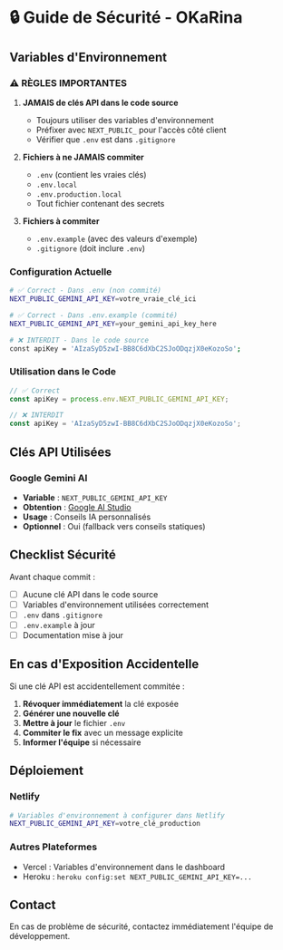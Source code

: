 # 🔒 Guide de Sécurité - OKaRina

## Variables d'Environnement

### ⚠️ RÈGLES IMPORTANTES

1. **JAMAIS de clés API dans le code source**
   - Toujours utiliser des variables d'environnement
   - Préfixer avec `NEXT_PUBLIC_` pour l'accès côté client
   - Vérifier que `.env` est dans `.gitignore`

2. **Fichiers à ne JAMAIS commiter**
   - `.env` (contient les vraies clés)
   - `.env.local`
   - `.env.production.local`
   - Tout fichier contenant des secrets

3. **Fichiers à commiter**
   - `.env.example` (avec des valeurs d'exemple)
   - `.gitignore` (doit inclure `.env`)

### Configuration Actuelle

```bash
# ✅ Correct - Dans .env (non commité)
NEXT_PUBLIC_GEMINI_API_KEY=votre_vraie_clé_ici

# ✅ Correct - Dans .env.example (commité)
NEXT_PUBLIC_GEMINI_API_KEY=your_gemini_api_key_here

# ❌ INTERDIT - Dans le code source
const apiKey = 'AIzaSyD5zwI-BB8C6dXbC2SJoODqzjX0eKozoSo';
```

### Utilisation dans le Code

```typescript
// ✅ Correct
const apiKey = process.env.NEXT_PUBLIC_GEMINI_API_KEY;

// ❌ INTERDIT
const apiKey = 'AIzaSyD5zwI-BB8C6dXbC2SJoODqzjX0eKozoSo';
```

## Clés API Utilisées

### Google Gemini AI
- **Variable** : `NEXT_PUBLIC_GEMINI_API_KEY`
- **Obtention** : [Google AI Studio](https://makersuite.google.com/app/apikey)
- **Usage** : Conseils IA personnalisés
- **Optionnel** : Oui (fallback vers conseils statiques)

## Checklist Sécurité

Avant chaque commit :

- [ ] Aucune clé API dans le code source
- [ ] Variables d'environnement utilisées correctement
- [ ] `.env` dans `.gitignore`
- [ ] `.env.example` à jour
- [ ] Documentation mise à jour

## En cas d'Exposition Accidentelle

Si une clé API est accidentellement commitée :

1. **Révoquer immédiatement** la clé exposée
2. **Générer une nouvelle clé**
3. **Mettre à jour** le fichier `.env`
4. **Commiter le fix** avec un message explicite
5. **Informer l'équipe** si nécessaire

## Déploiement

### Netlify
```bash
# Variables d'environnement à configurer dans Netlify
NEXT_PUBLIC_GEMINI_API_KEY=votre_clé_production
```

### Autres Plateformes
- Vercel : Variables d'environnement dans le dashboard
- Heroku : `heroku config:set NEXT_PUBLIC_GEMINI_API_KEY=...`

## Contact

En cas de problème de sécurité, contactez immédiatement l'équipe de développement.
